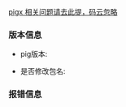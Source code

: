 [pigx 相关问题请去此提，码云忽略](https://git.pig4cloud.com/pig/pigx/issues)

### 版本信息

- pig版本:

- 是否修改包名: 

### 报错信息 
